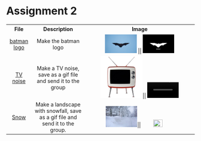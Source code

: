 # Assignment 2

<table>
  <tr>
    <th>File</th>
    <th>Description</th>
    <th>Image</th>
  </tr>
  <tr>
    <td align="center" ><a href="https://github.com/alirezaghd/image-processing/tree/main/Assignment%202/Batman">batman logo</a></td>
    <td align="center" >Make the batman logo</td>
    <td align="center"><img src="https://raw.githubusercontent.com/alirezaghd/image-processing/main/Assignment%202/Batman/bat.jpg" width="30%" height="30%"> || <img src="https://raw.githubusercontent.com/alirezaghd/image-processing/main/Assignment%202/Batman/BatmanLogo.jpg" width="30%" height="30%"></td>
  </tr>
  <tr>
    <td align="center" ><a href="https://github.com/alirezaghd/image-processing/tree/main/Assignment%202/Noise">TV noise</a></td>
    <td align="center" >Make a TV noise, save as a gif file and send it to the group</td>
    <td align="center"><img src="https://raw.githubusercontent.com/alirezaghd/image-processing/main/Assignment%202/Noise/TV.jpg" width="40%" height="40%" >|| <video width="30%" height="30%" controls>
  <source src="https://raw.githubusercontent.com/alirezaghd/image-processing/main/Assignment%202/Noise/noisy_video_with%20overlay.avi" type="video/mp4">
</video></td>
  </tr>
    <tr align="center" >
    <td  ><a href="https://github.com/alirezaghd/image-processing/tree/main/Assignment%201/Sad%20or%20Happy">Snow</a></td>
    <td  >Make a landscape with snowfall, save as a gif file and send it to the group.</td>
    <td ><img src="https://raw.githubusercontent.com/alirezaghd/image-processing/main/Assignment%202/Snow/Snow.jpg" width="30%" height="30%" >|| <img src="https://raw.githubusercontent.com/alirezaghd/image-processing/main/Assignment%202/Snow/snowy_scene.gif" width="30%" height="30%" ></td>
  </tr>
    </tr>

</table